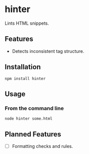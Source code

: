 # hinter
Lints HTML snippets.

## Features
- Detects inconsistent tag structure.

## Installation

```shell
npm install hinter
```

## Usage

### From the command line
```shell
node hinter some.html
```

## Planned Features
- [ ] Formatting checks and rules.
